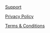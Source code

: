 [Support](./support.md)

[Privacy Policy](./privacy_policy.md)

[Terms & Conditions](./terms_conditions.md)
